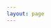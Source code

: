 ```yaml
---
layout: page
---
```

<script setup>
import {
  VPTeamPage,
  VPTeamPageTitle,
  VPTeamMembers,
  VPTeamPageSection
} from 'vitepress/theme'
</script>

<VPTeamPage>
    <VPTeamPageTitle>
        <template #title>Contests</template>
    </VPTeamPageTitle>
    <VPTeamPageSection>
        <template #title>2025</template>
        <template #members>
            <div className="container">
                <Card name="Test" 
                    date="Jan 1 2025" 
                    description ="yayayayayaay" 
                    link="https://github.com" 
                />
            </div>
        </template>
    </VPTeamPageSection>
    <!-- <VPTeamPageSection>
        <template #title>2026</template>
        <template #members>
            <div className="container">
            </div>
        </template>
    </VPTeamPageSection> -->
</VPTeamPage>

<style>
    .container {
        display: flex;
        flex-wrap: wrap;         
        justify-content: center;  
        gap: 10px;           
        padding: 10px;     
        width: 100%;    
        box-sizing: border-box; 
    }   
</style>